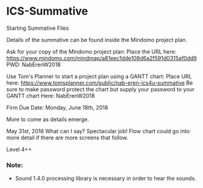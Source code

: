 # ICS-Summative
Starting Summative Files

Details of the summative can be found inside the Mindomo project plan.

Ask for your copy of the Mindomo project plan:  Place the URL here:  https://www.mindomo.com/mindmap/a81eec1dde108d6a2f591d0315af0dd9  PWD: NabErenW2018

Use Tom's Planner to start a project plan using a GANTT chart: Place URL here: https://www.tomsplanner.com/public/nab-eren-ics4u-summative
Be sure to make password protect the chart but supply your password to your GANTT chart Here: NabErenW2018

Firm Due Date: Monday, June 18th, 2018

More to come as details emerge.

May 31st, 2018
What can I say?  Spectacular job!
Flow chart could go into more detail if there are more screens that follow.

Level 4++

### Note:
* Sound 1.4.0 processing library is necessary in order to hear the sounds.
